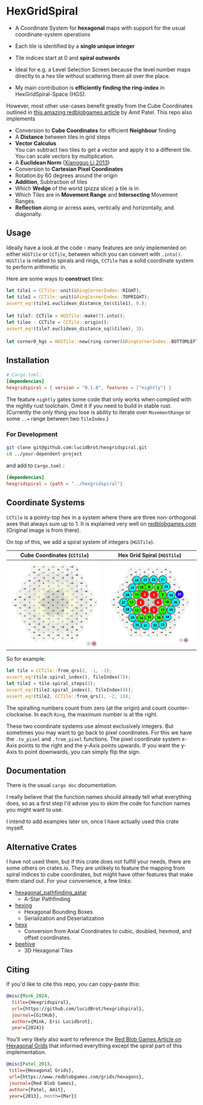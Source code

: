 # HexGridSpiral

* A Coordinate System for **hexagonal** maps with support for the usual coordinate-system operations
* Each tile is identified by a  **single unique integer**
* Tile indices start at 0 and **spiral outwards**
* Ideal for e.g. a Level Selection Screen because the level number maps directly to a hex tile without scattering them all over the place.

* My main contribution is **efficiently finding the ring-index** in HexGridSpiral-Space (HGS).

However, most other use-cases benefit greatly from the Cube Coordinates outlined in [this amazing redblobgames article](https://www.redblobgames.com/grids/hexagons/#distances-cube) by Amit Patel. This repo also implements

* Conversion to **Cube Coordinates** for efficient **Neighbour** finding
* A **Distance** between tiles in grid steps
* **Vector Calculus**  
  You can subtract two tiles to get a vector and apply it to a different tile.  You can scale vectors by multiplication.
* A **Euclidean Norm** ([Xiangguo Li 2013](https://www.researchgate.net/publication/235779843_Storage_and_addressing_scheme_for_practical_hexagonal_image_processing))
* Conversion to **Cartesian Pixel Coordinates**
* Rotation by 60 degrees around the origin
* **Addition**, Subtraction of tiles
* Which **Wedge** of the world (pizza slice) a tile is in
* Which Tiles are in **Movement Range** and **Intersecting** Movement Ranges.
* **Reflection** along or acress axes, vertically and horizontally, and diagonally.

## Usage

Ideally have a look at the code - many features are only implemented on either `HGSTile` or `CCTile`, between which you can convert with `.into()`. `HGSTile` is related to spirals and rings, `CCTile`  has a solid coordinate system to perform arithmetic in.

Here are some ways to **construct** tiles:  

```rust
let tile1 = CCTile::unit(&RingCornerIndex::RIGHT);
let tile2 = CCTile::unit(&RingCornerIndex::TOPRIGHT);
assert_eq!(tile1.euclidean_distance_to(&tile1), 0.);

let tile7: CCTile = HGSTile::make(7).into();
let tileo : CCTile = CCTile::origin();
assert_eq!(tile7.euclidean_distance_sq(&tileo), 3);

let corner0_hgs = HGSTile::new(ring.corner(&RingCornerIndex::BOTTOMLEFT));
```

## Installation

```toml
# Cargo.toml:
[dependencies]
hexgridspiral = { version = "0.1.0", features = ["nightly"] }
```

The feature `nightly` gates some code that only works when compiled with the nightly rust toolchain. Omit it if you need to build in stable rust. (Currently the only thing you lose is ability to iterate over `MovementRange` or some `..=` range between two `TileIndex`.)

### For Development

```bash
git clone git@github.com:lucidBrot/hexgridspiral.git
cd ../your-dependent-project
```

and add to `Cargo.toml` :

```toml
[dependencies]
hexgridspiral = {path = "../hexgridspiral"}
```

## Coordinate Systems

`CCTile` is a pointy-top hex in a system where there are three non-orthogonal axes that always sum up to 1. It is explained very well on [redblobgames.com](https://www.redblobgames.com/grids/hexagons/#distances-cube) (Original image is from there). 

On top of this, we add a spiral system of integers (`HGSTile`).

| Cube Coordinates (`CCTile`)                                  | Hex Grid Spiral (`HGSTile`)     |
| ------------------------------------------------------------ | ------------------------------- |
| ![image-20241208105942125](./README.assets/image-20241208105942125.png) | ![](./README.assets/spiral.png) |

So for example:

```rust
let tile = CCTile::from_qrs(2, -1, -1);
assert_eq!(tile.spiral_index(), TileIndex(7));
let tile2 = tile.spiral_steps(2);
assert_eq!(tile2.spiral_index(), TileIndex(9));
assert_eq!(tile2, CCTile::from_qrs(1, -2, 1));
```

The spiralling numbers count from zero (at the origin) and count counter-clockwise. In each `Ring`, the maximum number is at the right.

These two coordinate systems use almost exclusively integers. But sometimes you may want to go back to pixel coordinates. For this we have the `.to_pixel`  and `.from_pixel`  functions. The pixel coordinate system x-Axis points to the right and the y-Axis points upwards. If you want the y-Axis to point downwards, you can simply flip the sign.

## Documentation

There is the usual `cargo doc`  documentation.

I really believe that the function names should already tell what everything does, so as a first step I'd advise you to skim the code for function names you might want to use.

I intend to add examples later on, once I have actually used this crate myself.

## Alternative Crates

I have not used them, but if this crate does not fulfill your needs, there are some others on crates.io. They are unlikely to feature the mapping from spiral indices to cube coordinates, but might have other features that make them stand out. For your convenience, a few links:  

* [hexagonal_pathfinding_astar](https://crates.io/crates/hexagonal_pathfinding_astar)
  * A-Star Pathfinding
* [hexing](https://crates.io/crates/hexing)
  * Hexagonal Bounding Boxes
  * Serialization and Deserialization
* [hexx](https://crates.io/crates/hexx)
  * Conversion from Axial Coordinates to cubic, doubled, hexmod, and offset coordinates.
* [beehive](https://crates.io/crates/beehive)
  * 3D Hexagonal Tiles

## Citing

If you'd like to cite this repo, you can copy-paste this:

```bibtex
@misc{Mink_2024, 
  title={Hexgridspiral}, 
  url={https://github.com/lucidBrot/hexgridspiral},
  journal={GitHub}, 
  author={Mink, Eric Lucidbrot}, 
  year={2024}} 
```

You'll very likely also want to reference the [Red Blob Games Article on Hexagonal Grids](https://www.redblobgames.com/grids/hexagons/#reflection) that informed everything except the spiral part of this implementation.

```bibtex
@misc{Patel_2013,
 title={Hexagonal Grids},
 url={https://www.redblobgames.com/grids/hexagons}, 
 journal={Red Blob Games},
 author={Patel, Amit}, 
 year={2013}, month={Mar}} 
```



